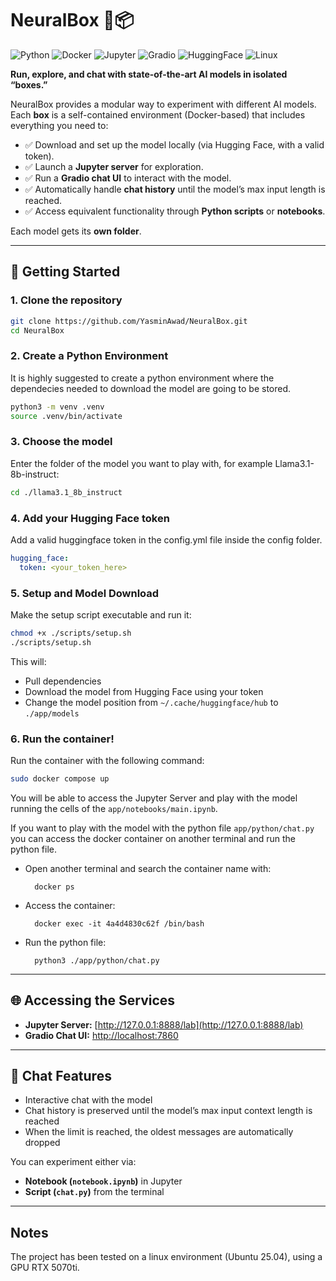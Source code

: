 # NeuralBox 🧠📦

![Python](https://img.shields.io/badge/Language-Python-3776AB) 
![Docker](https://img.shields.io/badge/Containerization-Docker-2496ED) 
![Jupyter](https://img.shields.io/badge/Exploration-Jupyter-F37626) 
![Gradio](https://img.shields.io/badge/UI-Gradio-FF6F00) 
![HuggingFace](https://img.shields.io/badge/Models-HuggingFace-FFD21E) 
![Linux](https://img.shields.io/badge/OS-Linux-FCC624)


**Run, explore, and chat with state-of-the-art AI models in isolated “boxes.”**

NeuralBox provides a modular way to experiment with different AI models.
Each **box** is a self-contained environment (Docker-based) that includes everything you need to:

* ✅ Download and set up the model locally (via Hugging Face, with a valid token).
* ✅ Launch a **Jupyter server** for exploration.
* ✅ Run a **Gradio chat UI** to interact with the model.
* ✅ Automatically handle **chat history** until the model’s max input length is reached.
* ✅ Access equivalent functionality through **Python scripts** or **notebooks**.

Each model gets its **own folder**.

---

## 🚀 Getting Started

### 1. Clone the repository

```bash
git clone https://github.com/YasminAwad/NeuralBox.git
cd NeuralBox
```

### 2. Create a Python Environment

It is highly suggested to create a python environment where the dependecies needed to download the model are going to be stored.

```bash
python3 -m venv .venv
source .venv/bin/activate
```

### 3. Choose the model

Enter the folder of the model you want to play with, for example Llama3.1-8b-instruct:

```bash
cd ./llama3.1_8b_instruct
```

### 4. Add your Hugging Face token

Add a valid huggingface token in the config.yml file inside the config folder.

```yml
hugging_face:
  token: <your_token_here>
```

### 5. Setup and Model Download

Make the setup script executable and run it:

```bash
chmod +x ./scripts/setup.sh
./scripts/setup.sh
```

This will:

* Pull dependencies
* Download the model from Hugging Face using your token
* Change the model position from `~/.cache/huggingface/hub` to `./app/models`

### 6. Run the container!

Run the container with the following command:

```bash
sudo docker compose up
```

You will be able to access the Jupyter Server and play with the model running the cells of the `app/notebooks/main.ipynb`.

If you want to play with the model with the python file `app/python/chat.py` you can access the docker container on another terminal and run the python file.

- Open another terminal and search the container name with:

        docker ps

- Access the container:

        docker exec -it 4a4d4830c62f /bin/bash

- Run the python file:

        python3 ./app/python/chat.py

---

## 🌐 Accessing the Services

* **Jupyter Server:** [http://127.0.0.1:8888/lab](http://127.0.0.1:8888/lab)
* **Gradio Chat UI:** [http://localhost:7860](http://localhost:7860)

---

## 💬 Chat Features

* Interactive chat with the model
* Chat history is preserved until the model’s max input context length is reached
* When the limit is reached, the oldest messages are automatically dropped

You can experiment either via:

* **Notebook (`notebook.ipynb`)** in Jupyter
* **Script (`chat.py`)** from the terminal

---

## Notes

The project has been tested on a linux environment (Ubuntu 25.04), using a GPU RTX 5070ti.